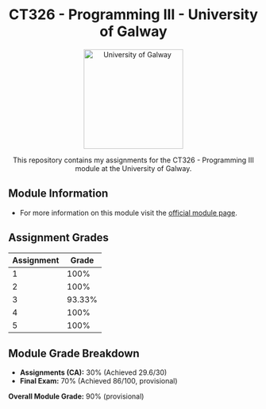<h1 align="center">CT326 - Programming III - University of Galway</h1>

<p align="center">
  <img src="https://encrypted-tbn0.gstatic.com/images?q=tbn:ANd9GcTLhBUSrUis-KpFxurmwmnXG2zGjecdrViMCU1bsfUkHg&s" alt="University of Galway" width="200"/>
</p>

<p align="center">
  This repository contains my assignments for the CT326 - Programming III module at the University of Galway.
</p>


## Module Information

- For more information on this module visit the [official module page](https://www.universityofgalway.ie/course-information/module/CT326).

## Assignment Grades

| Assignment | Grade | 
|------------|-------|
| 1          | 100%  | 
| 2          | 100%  | 
| 3          | 93.33%|
| 4          | 100%  |
| 5          | 100%  |

## Module Grade Breakdown

- **Assignments (CA):** 30% (Achieved 29.6/30)
- **Final Exam:** 70% (Achieved 86/100, provisional)

**Overall Module Grade:** 90% (provisional)


